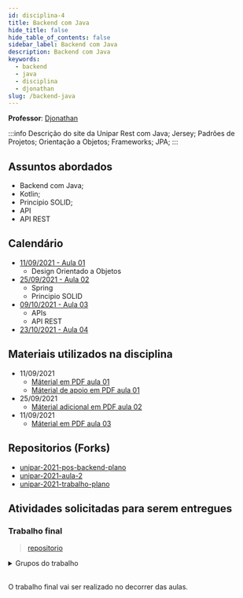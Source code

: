 ```yaml
---
id: disciplina-4
title: Backend com Java
hide_title: false
hide_table_of_contents: false
sidebar_label: Backend com Java
description: Backend com Java
keywords:
  - backend
  - java
  - disciplina
  - djonathan
slug: /backend-java
---
```


**Professor**: [Djonathan](/professores/djonathan)

:::info Descrição do site da Unipar
Rest com Java; Jersey; Padrões de Projetos; Orientação a Objetos; Frameworks;  JPA;
:::

## Assuntos abordados

- Backend com Java;
- Kotlin;
- Principio SOLID;
- API
- API REST

## Calendário

- [11/09/2021 - Aula 01](/blog/12)
  - Design Orientado a Objetos
- [25/09/2021 - Aula 02](/blog/13)
  - Spring
  - Principio SOLID
- [09/10/2021 - Aula 03](/blog/#)
  - APIs
  - API REST
- [23/10/2021 - Aula 04](/blog/#)

## Materiais utilizados na disciplina

- 11/09/2021
  - [Máterial em PDF aula 01](/docs/aula-12/Modulo-1-Orientacao-a-Objetos.pdf)
  - [Máterial de apoio em PDF aula 01](/docs/aula-12/Modulo_1_Material_de_Apoio.pdf)
- 25/09/2021
  - [Máterial adicional em PDF aula 02](/docs/aula-13/Modulo_1_Material_Adicional.pdf)
- 11/09/2021
   - [Máterial em PDF aula 03](/docs/aula-14/Modulo_2_REST_APIs.pdf)

## Repositorios (Forks)
- [unipar-2021-pos-backend-plano](https://github.com/pos-unipar/unipar-2021-pos-backend-plano)
- [unipar-2021-aula-2](https://github.com/pos-unipar/unipar-2021-aula-2)
- [unipar-2021-trabalho-plano](https://github.com/pos-unipar/unipar-2021-trabalho-plano)

## Atividades solicitadas para serem entregues

### Trabalho final

> [repositorio](https://github.com/pos-unipar/unipar-2021-trabalho-plano)

<details><summary>Grupos do trabalho</summary>

Equipe|Integrante 1|Integrante 2|Integrante 3 (opcional)|
|-|-|-|-|
1|William Schanoski|Stéfano| |
2|Sergio Schulz|Lucas Martins| |
3|Matheus Gobo|Everton Busse| |
4|Bruno Henrique Pereira Szczuk|Jader Hericks Anschau| |
5|Kevin Santos|Adriel Schneider| |
6|Simon|Henrique| |
7|Thiago Crestani|Riquelmy| |
8|Bruno Reolon|Gabriel Sementino| |
9|Victor Paro|Matheus Ferreira| |
10|Lucas Baccan|João Kirst|Luiz Fernando Brogliatto Ferreira|

<!-- ![Turmas](/docs/aula-12/turmas_trabalho.png) -->
</details>  
<br />
  

O trabalho final vai ser realizado no decorrer das aulas.